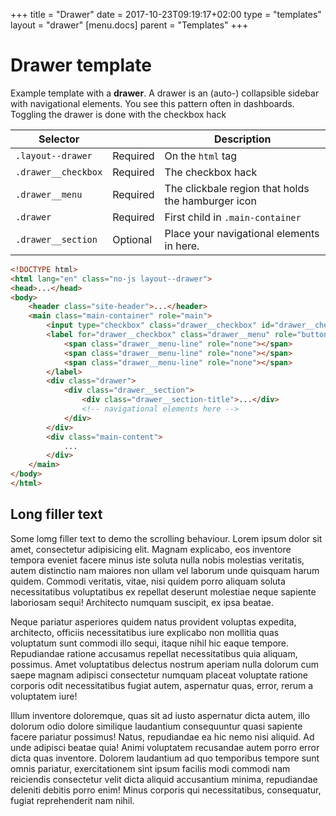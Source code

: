 +++
title = "Drawer"
date = 2017-10-23T09:19:17+02:00
type = "templates"
layout = "drawer"
[menu.docs]
parent = "Templates"
+++

# Drawer template

Example template with a **drawer**. A drawer is an (auto-) collapsible sidebar with navigational elements. You see this pattern often in dashboards. Toggling the drawer is done with the checkbox hack

<table class="table table--horizontal-borders">
	<thead>
		<tr>
			<th>Selector</th>
			<th></th>
			<th>Description</th>
		</tr>
	</thead>
	<tbody>
		<tr>
			<td><code>.layout--drawer</code></td>
			<td><span class="label label--warning">Required</span></td>
			<td>On the <code>html</code> tag</td>
		</tr>
		<tr>
			<td><code>.drawer__checkbox</code></td>
			<td><span class="label label--warning">Required</span></td>
			<td>The checkbox hack</code></td>
		</tr>
		<tr>
			<td><code>.drawer__menu</code></td>
			<td><span class="label label--warning">Required</span></td>
			<td>The clickbale region that holds the hamburger icon</code></td>
		</tr>
		<tr>
			<td><code>.drawer</code></td>
			<td><span class="label label--warning">Required</span></td>
			<td>First child in <code>.main-container</code></td>
		</tr>
		<tr>
			<td><code>.drawer__section</code></td>
			<td><span class="label label--default">Optional</span></td>
			<td>Place your navigational elements in here.</td>
		</tr>
	</tbody>
</table>


```html
<!DOCTYPE html>
<html lang="en" class="no-js layout--drawer">
<head>...</head>
<body>
	<header class="site-header">...</header>
	<main class="main-container" role="main">
		<input type="checkbox" class="drawer__checkbox" id="drawer__checkbox" />
		<label for="drawer__checkbox" class="drawer__menu" role="button" aria-label="Menu">
			<span class="drawer__menu-line" role="none"></span>
			<span class="drawer__menu-line" role="none"></span>
			<span class="drawer__menu-line" role="none"></span>
		</label>
		<div class="drawer">
			<div class="drawer__section">
				<div class="drawer__section-title">...</div>
				<!-- navigational elements here -->
			</div>
		</div>
		<div class="main-content">
			...
		</div>
	</main>
</body>
</html>
```

## Long filler text

Some lomg filler text to demo the scrolling behaviour. Lorem ipsum dolor sit amet, consectetur adipisicing elit. Magnam explicabo, eos inventore tempora eveniet facere minus iste soluta nulla nobis molestias veritatis, autem distinctio nam maiores non ullam vel laborum unde quisquam harum quidem. Commodi veritatis, vitae, nisi quidem porro aliquam soluta necessitatibus voluptatibus ex repellat deserunt molestiae neque sapiente laboriosam sequi! Architecto numquam suscipit, ex ipsa beatae.

Neque pariatur asperiores quidem natus provident voluptas expedita, architecto, officiis necessitatibus iure explicabo non mollitia quas voluptatum sunt commodi illo sequi, itaque nihil hic eaque tempore. Repudiandae ratione accusamus repellat necessitatibus quia aliquam, possimus. Amet voluptatibus delectus nostrum aperiam nulla dolorum cum saepe magnam adipisci consectetur numquam placeat voluptate ratione corporis odit necessitatibus fugiat autem, aspernatur quas, error, rerum a voluptatem iure!

Illum inventore doloremque, quas sit ad iusto aspernatur dicta autem, illo dolorum odio dolore similique laudantium consequuntur quasi sapiente facere pariatur possimus! Natus, repudiandae ea hic nemo nisi aliquid. Ad unde adipisci beatae quia! Animi voluptatem recusandae autem porro error dicta quas inventore. Dolorem laudantium ad quo temporibus tempore sunt omnis pariatur, exercitationem sint ipsum facilis modi commodi nam reiciendis consectetur velit dicta aliquid accusantium minima, repudiandae deleniti debitis porro enim! Minus corporis qui necessitatibus, consequatur, fugiat reprehenderit nam nihil.
